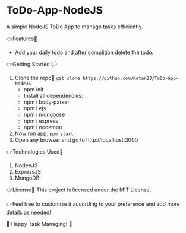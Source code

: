 # ToDo-App-NodeJS

A simple NodeJS ToDo App to manage tasks efficiently.

👉Features🚀
- Add your daily todo and after complition delete the todo.

👉Getting Started 🏳️
1. Clone the repo📂 ```git clone https://github.com/Ketan2J/ToDo-App-NodeJS```
   - npm init
   - Install all dependencies:
   - npm i body-parser
   - npm i ejs
   - npm i mongoose
   - npm i express
   - npm i nodemon
2. Now run app: ```npm start```
3. Open any browser and go to http://localhost:3000

👉Technologies Used🤖
1. NodeeJS
2. ExpressJS
3. MongoDB

👉License📄
This project is licensed under the MIT License.

👉Feel free to customize it according to your preference and add more details as needed!

🥳 Happy Task Managing! 🥳
